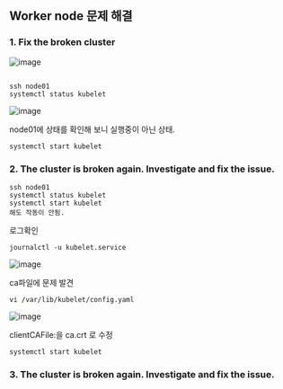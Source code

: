 ## Worker node 문제 해결

### 1. Fix the broken cluster

![image](https://user-images.githubusercontent.com/81672260/174248708-805edbfb-1ee8-4ecb-a315-c09c3dd94a21.png)

```

ssh node01
systemctl status kubelet
```
![image](https://user-images.githubusercontent.com/81672260/174249071-928c8177-7a02-462e-91f0-ecf29bf9b082.png)

node01에 상태를 확인해 보니 실행중이 아닌 상태.

```
systemctl start kubelet
```

### 2. The cluster is broken again. Investigate and fix the issue.

```
ssh node01
systemctl status kubelet
systemctl start kubelet 
해도 작동이 안됨.
```

로그확인
```
journalctl -u kubelet.service
```
![image](https://user-images.githubusercontent.com/81672260/174251872-263fce07-d0b1-4bd2-8f44-83aea58c2316.png)

ca파일에 문제 발견

```
vi /var/lib/kubelet/config.yaml
```

![image](https://user-images.githubusercontent.com/81672260/174253260-7ee95bba-3c99-4215-8760-b4b0c5bfddf4.png)

clientCAFile:을 ca.crt 로 수정

```
systemctl start kubelet
```

### 3. The cluster is broken again. Investigate and fix the issue.




